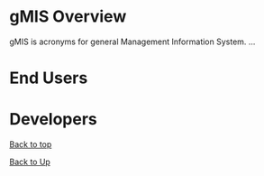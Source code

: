 
# gMIS Overview

gMIS is acronyms for general Management Information System. ...

# End Users

# Developers


[Back to top](index)

[Back to Up](../index)
<!--stackedit_data:
eyJoaXN0b3J5IjpbMTU5NTgyODY4OF19
-->